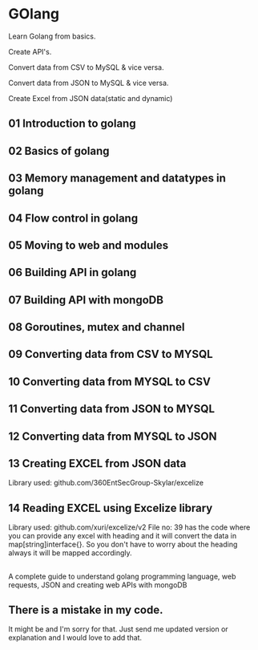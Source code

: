 # GOlang
Learn Golang from basics.

Create API's.

Convert data from CSV to MySQL & vice versa.

Convert data from JSON to MySQL & vice versa.

Create Excel from JSON data(static and dynamic)

## 01 Introduction to golang

## 02 Basics of golang

## 03 Memory management and datatypes in golang

## 04 Flow control in golang

## 05 Moving to web and modules

## 06 Building API in golang

## 07 Building API with mongoDB

## 08 Goroutines, mutex and channel

## 09 Converting data from CSV to MYSQL

## 10 Converting data from MYSQL to CSV

## 11 Converting data from JSON to MYSQL

## 12 Converting data from MYSQL to JSON

## 13 Creating EXCEL from JSON data
Library used: github.com/360EntSecGroup-Skylar/excelize


## 14 Reading EXCEL using Excelize library 
Library used: github.com/xuri/excelize/v2
File no: 39 has the code where you can provide any excel with heading and it will convert the data in map[string]interface{}. So you don't have to worry about the heading always it will be mapped accordingly.
##
A complete guide to understand golang programming language, web requests, JSON and creating web APIs with mongoDB

## There is a mistake in my code.

It might be and I'm sorry for that. Just send me updated version or explanation and I would love to add that.
